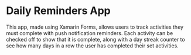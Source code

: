 # Daily Reminders App

This app, made using Xamarin Forms, allows users to track activities they must complete with push notification reminders. Each activity can be checked off to show that it is complete, along with a day streak counter to see how many days in a row the user has completed their set activities.
